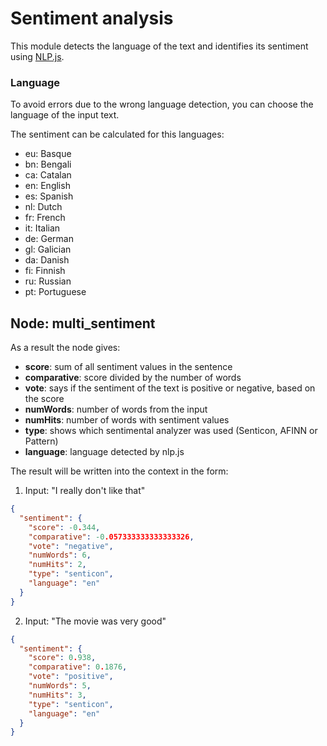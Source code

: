 # Sentiment analysis

This module detects the language of the text and identifies its sentiment using [NLP.js](https://github.com/axa-group/nlp.js/tree/master/docs/v3).

### Language

To avoid errors due to the wrong language detection, you can choose the language of the input text.

The sentiment can be calculated for this languages:
- eu: Basque
- bn: Bengali
- ca: Catalan
- en: English
- es: Spanish
- nl: Dutch
- fr: French
- it: Italian
- de: German
- gl: Galician
- da: Danish
- fi: Finnish
- ru: Russian
- pt: Portuguese

## Node: multi_sentiment

As a result the node gives:
- **score**: sum of all sentiment values in the sentence 
- **comparative**: score divided by the number of words
- **vote**: says if the sentiment of the text is positive or negative, based on the score
- **numWords**: number of words from the input
- **numHits**: number of words with sentiment values
- **type**: shows which sentimental analyzer was used (Senticon, AFINN or Pattern)
- **language**: language detected by nlp.js

The result will be written into the context in the form:

1. Input: "I really don't like that"
```json
{
  "sentiment": {
    "score": -0.344,
    "comparative": -0.057333333333333326,
    "vote": "negative",
    "numWords": 6,
    "numHits": 2,
    "type": "senticon",
    "language": "en"
  }
}
```

2. Input: "The movie was very good"
```json
{
  "sentiment": {
    "score": 0.938,
    "comparative": 0.1876,
    "vote": "positive",
    "numWords": 5,
    "numHits": 3,
    "type": "senticon",
    "language": "en"
  }
}
```